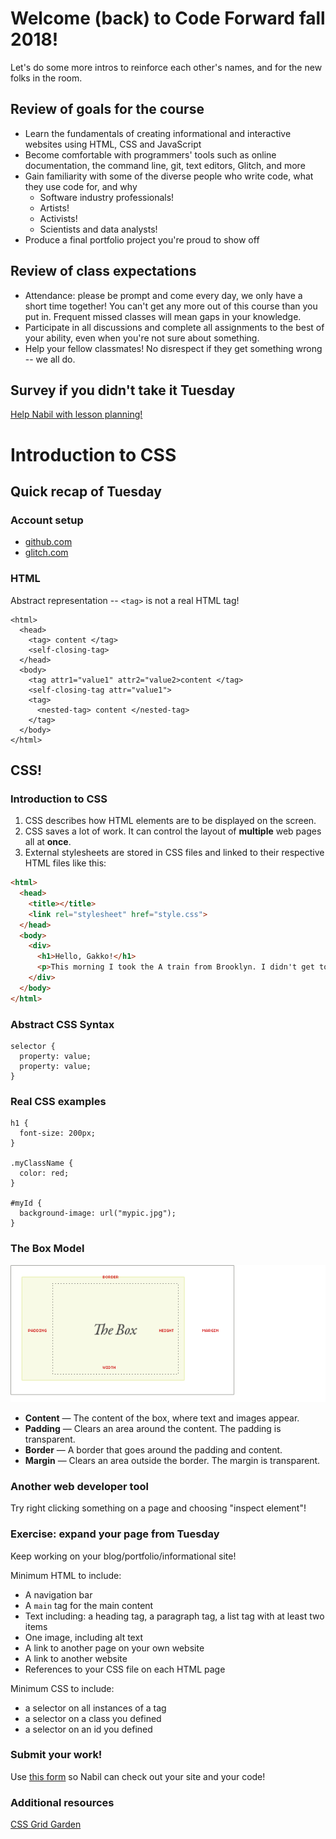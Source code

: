 # Welcome (back) to Code Forward fall 2018!
Let's do some more intros to reinforce each other's names, and for the new folks in the room.

## Review of goals for the course
- Learn the fundamentals of creating informational and interactive websites using HTML, CSS and JavaScript
- Become comfortable with programmers' tools such as online documentation, the command line, git, text editors, Glitch, and more
- Gain familiarity with some of the diverse people who write code, what they use code for, and why
  - Software industry professionals!
  - Artists!
  - Activists!
  - Scientists and data analysts!
- Produce a final portfolio project you're proud to show off

## Review of class expectations
- Attendance: please be prompt and come every day, we only have a short time together! You can't get any more out of this course than you put in. Frequent missed classes will mean gaps in your knowledge.
- Participate in all discussions and complete all assignments to the best of your ability, even when you're not sure about something.
- Help your fellow classmates! No disrespect if they get something wrong -- we all do.

## Survey if you didn't take it Tuesday
[Help Nabil with lesson planning!](https://docs.google.com/forms/d/e/1FAIpQLSde01dLh0cFII7EFCU_cAjMxHzFKJHuIJn5NAFb5-ej4lE8qw/viewform)


# Introduction to CSS
## Quick recap of Tuesday
### Account setup
- [github.com](https://github.com)
- [glitch.com](https://glitch.com)

### HTML
Abstract representation -- `<tag>` is not a real HTML tag!

```
<html>
  <head>
    <tag> content </tag>
    <self-closing-tag>
  </head>
  <body>
    <tag attr1="value1" attr2="value2>content </tag>
    <self-closing-tag attr="value1">
    <tag>
      <nested-tag> content </nested-tag>
    </tag>
  </body>
</html>
```
## CSS!
### Introduction to CSS
1. CSS describes how HTML elements are to be displayed on the screen.
2. CSS saves a lot of work. It can control the layout of **multiple** web pages all at **once**.
3. External stylesheets are stored in CSS files and linked to their respective HTML files like this:

```HTML
<html>
  <head>
    <title></title>
    <link rel="stylesheet" href="style.css">
  </head>
  <body>
    <div>
      <h1>Hello, Gakko!</h1>
      <p>This morning I took the A train from Brooklyn. I didn't get to sit down smh. But I saw a boy with a drum. He looked like he was on his way to marching band practice.</p>
    </div>
  </body>
</html>
```

### Abstract CSS Syntax
```
selector {
  property: value;
  property: value;
}
```

### Real CSS examples
```
h1 {
  font-size: 200px;
}

.myClassName {
  color: red;
}

#myId {
  background-image: url("mypic.jpg");
}
```

### The Box Model
![Every HTML element lives in a box like this.](media/thebox.png)

- **Content** — The content of the box, where text and images appear.
- **Padding** — Clears an area around the content. The padding is transparent.
- **Border** — A border that goes around the padding and content.
- **Margin** —  Clears an area outside the border. The margin is transparent.


### Another web developer tool
Try right clicking something on a page and choosing "inspect element"!
### Exercise: expand your page from Tuesday
Keep working on your blog/portfolio/informational site!

Minimum HTML to include:
- A navigation bar
- A `main` tag for the main content
- Text including: a heading tag, a paragraph tag, a list tag with at least two items
- One image, including alt text
- A link to another page on your own website
- A link to another website
- References to your CSS file on each HTML page

Minimum CSS to include:
- a selector on all instances of a tag
- a selector on a class you defined
- a selector on an id you defined

### Submit your work!
Use [this form](https://docs.google.com/forms/d/18BYCVEDroWoFx2VbCBYJb7Db-Gf0h0QoUDACoUD2fWc/viewform) so Nabil can check out your site and your code!
### Additional resources
[CSS Grid Garden](http://cssgridgarden.com/)
